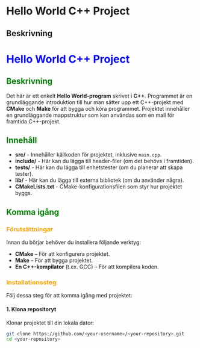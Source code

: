 # Hello World C++ Project

## Beskrivning
# <span style="color:blue">Hello World C++ Project</span>

## <span style="color:green">Beskrivning</span>
Det här är ett enkelt **Hello World-program** skrivet i **C++**. Programmet är en grundläggande introduktion till hur man sätter upp ett C++-projekt med **CMake** och **Make** för att bygga och köra programmet. Projektet innehåller en grundläggande mappstruktur som kan användas som en mall för framtida C++-projekt.

## <span style="color:green">Innehåll</span>
- **src/** - Innehåller källkoden för projektet, inklusive `main.cpp`.
- **include/** - Här kan du lägga till header-filer (om det behövs i framtiden).
- **tests/** - Här kan du lägga till enhetstester (om du planerar att skapa tester).
- **lib/** - Här kan du lägga till externa bibliotek (om du använder några).
- **CMakeLists.txt** - CMake-konfigurationsfilen som styr hur projektet byggs.

## <span style="color:green">Komma igång</span>

### <span style="color:orange">Förutsättningar</span>
Innan du börjar behöver du installera följande verktyg:

- **CMake** – För att konfigurera projektet.
- **Make** – För att bygga projektet.
- **En C++-kompilator** (t.ex. GCC) – För att kompilera koden.

### <span style="color:orange">Installationssteg</span>

Följ dessa steg för att komma igång med projektet:

#### 1. **Klona repositoryt**

Klonar projektet till din lokala dator:

```bash
git clone https://github.com/<your-username>/<your-repository>.git
cd <your-repository>

